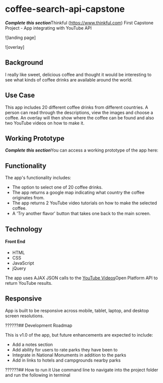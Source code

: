 # coffee-search-api-capstone

*****Complete this section*****Thinkful (https://www.thinkful.com) First Capstone Project - App integrating with YouTube API

![landing page]

![overlay]


## Background

I really like sweet, delicious coffee and thought it would be interesting to see what kinds of coffee drinks are available around the world.

## Use Case
This app includes 20 different coffee drinks from different countries. A person can read through the descriptions, view the images and choose a coffee. An overlay will then show where the coffee can be found and also two YouTube videos on how to make it.

## Working Prototype

*****Complete this section*****You can access a working prototype of the app here:

## Functionality
The app's functionality includes:
* The option to select one of 20 coffee drinks.
* The app returns a google map indicating what country the coffee originates from.
* The app returns 2 YouTube video tutorials on how to make the selected coffee.
* A 'Try another flavor' button that takes one back to the main screen.

## Technology
<h4>Front End</h4>
<ul>
<li>HTML</li>
<li>CSS</li>
<li>JavaScript</li>
<li>jQuery</li>
</ul>

The app uses AJAX JSON calls to the <a href="https://www.googleapis.com/youtube/v3/search">YouTube Videos</a>Open Platform API to return YouTube results.

## Responsive
App is built to be responsive across mobile, tablet, laptop, and desktop screen resolutions.

??????## Development Roadmap

This is v1.0 of the app, but future enhancements are expected to include:

* Add a notes section
* Add ability for users to rate parks they have been to
* Integrate in National Monuments in addition to the parks
* Add in links to hotels and campgrounds nearby parks

??????## How to run it
Use command line to navigate into the project folder and run the following in terminal

